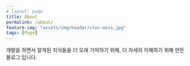 ```yaml
---
# layout: page
title: About
permalink: /about/
feature-img: "assets/img/header/ctoc-mini.jpg"
tags: [Page]
---
```


개발을 하면서 알게된 지식들을 더 오래 기억하기 위해, 더 자세히 이해하기 위해 만든 블로그 입니다.
